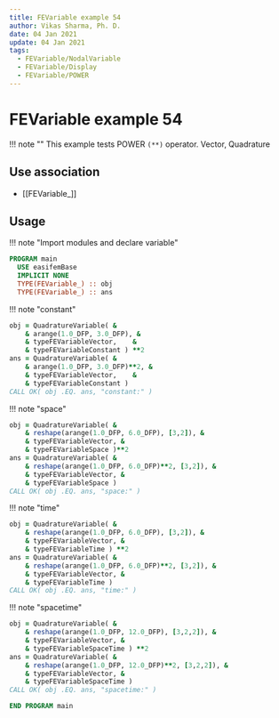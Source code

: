 ```yaml
---
title: FEVariable example 54
author: Vikas Sharma, Ph. D.
date: 04 Jan 2021
update: 04 Jan 2021
tags:
  - FEVariable/NodalVariable
  - FEVariable/Display
  - FEVariable/POWER
---
```


# FEVariable example 54

!!! note ""
This example tests POWER `(**)` operator. Vector, Quadrature

## Use association

- [[FEVariable_]]

## Usage

!!! note "Import modules and declare variable"

```fortran
PROGRAM main
  USE easifemBase
  IMPLICIT NONE
  TYPE(FEVariable_) :: obj
  TYPE(FEVariable_) :: ans
```

!!! note "constant"

```fortran
obj = QuadratureVariable( &
    & arange(1.0_DFP, 3.0_DFP), &
    & typeFEVariableVector,    &
    & typeFEVariableConstant ) **2
ans = QuadratureVariable( &
    & arange(1.0_DFP, 3.0_DFP)**2, &
    & typeFEVariableVector,    &
    & typeFEVariableConstant )
CALL OK( obj .EQ. ans, "constant:" )
```

!!! note "space"

```fortran
obj = QuadratureVariable( &
    & reshape(arange(1.0_DFP, 6.0_DFP), [3,2]), &
    & typeFEVariableVector, &
    & typeFEVariableSpace )**2
ans = QuadratureVariable( &
    & reshape(arange(1.0_DFP, 6.0_DFP)**2, [3,2]), &
    & typeFEVariableVector, &
    & typeFEVariableSpace )
CALL OK( obj .EQ. ans, "space:" )
```

!!! note "time"

```fortran
obj = QuadratureVariable( &
    & reshape(arange(1.0_DFP, 6.0_DFP), [3,2]), &
    & typeFEVariableVector, &
    & typeFEVariableTime ) **2
ans = QuadratureVariable( &
    & reshape(arange(1.0_DFP, 6.0_DFP)**2, [3,2]), &
    & typeFEVariableVector, &
    & typeFEVariableTime )
CALL OK( obj .EQ. ans, "time:" )
```

!!! note "spacetime"

```fortran
obj = QuadratureVariable( &
    & reshape(arange(1.0_DFP, 12.0_DFP), [3,2,2]), &
    & typeFEVariableVector, &
    & typeFEVariableSpaceTime ) **2
ans = QuadratureVariable( &
    & reshape(arange(1.0_DFP, 12.0_DFP)**2, [3,2,2]), &
    & typeFEVariableVector, &
    & typeFEVariableSpaceTime )
CALL OK( obj .EQ. ans, "spacetime:" )
```

```fortran
END PROGRAM main
```
